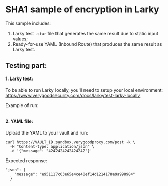 # SHA1 sample of encryption in Larky

This sample includes:
1. Larky test `.star` file that generates the same result due to static input values;
2. Ready-for-use YAML (Inbound Route) that produces the same result as Larky test.

## Testing part:

#### 1. Larky test:

To be able to run Larky locally, you'll need to setup your local environment:
https://www.verygoodsecurity.com/docs/larky/test-larky-locally

Example of run:

<IMAGE>

#### 2. YAML file:

Upload the YAML to your vault and run:
```
curl https://VAULT_ID.sandbox.verygoodproxy.com/post -k \
  -H "Content-type: application/json" \
  -d '{"message": "4242424242424242"}'
```

Expected response:
```
"json": {
    "message": "e951117c03e65e4ce40ef14d1214178e9a998984"
  }
```

